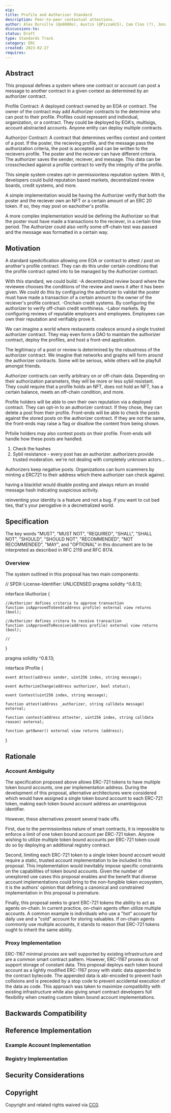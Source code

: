 ```yaml
---
eip:
title: Profile and Authorizor Standard
description: Peer-to-peer contextual attestions.
author: Alex Durville (@o0880o), Austin (@PizzaHi5), Cam Cloo (?), Jonathan White (@jonvaljonathan),
discussions-to: 
status: Draft
type: Standards Track
category: ERC
created: 2023-02-27
requires: 
---
```


## Abstract

This proposal defines a system where one contract or account can post a message to another contract in a given context as determined by an authorizer contract.

Profile Contract: A deployed contract owned by an EOA or contract. The owner of the contract may add Authorizer contracts to the determine who can post to their profile. Profiles could represent and individual, organization, or a contract. They could be deployed by EOA's, multisigs, account abstracted accounts. Anyone entity can deploy multiple contracts.

Authorizor Contract: A contract that determines verifies context and content of a post. If the poster, the recieving profile, and the message pass the authorization criteria, the post is accepted and can be written to the recievers profile. The poster and the reciever can have different criteria. The authorizer saves the sender, reciever, and message. This data can be crosschecked against a profile contract to verify the integrity of the profile.

This simple system creates opt-in permissionless reputation system. With it, developers could build reputation based markets, decentralized review boards, credit systems, and more.

A simple implementation would be having the Authorizer verify that both the poster and the reciever own an NFT or a certain amount of an ERC 20 token. If so, they may post on eachother's profile.

A more complex implementation would be defining the Authorizer so that the poster must have made a transactions to the reciever, in a certain time period. The Authorizer could also verify some off-chain test was passed and the message was formatted in a certain way.

## Motivation

A standard spedcification allowing one EOA or contract to attest / post on another's profile contract. They can do this under certain conditions that the profile contract opted into to be managed by the Authorizer contract.

With this standard, we could build:
-A decentralized review board where the reviewee chooses the conditions of the review and owns it after it has been given. We could do this by configuring the authorizer to validat the poster must have made a transaction of a certain amount to the owner of the reciever's profile contract. 
-Onchain credit systems. By configuring the authorizer to verify off-chain credit worthiness.
-Labor markets. By configuring reviews of reputable employers and employees. Employees can own their reputation and verifiably prove it.

We can imagine a world where restaurants coalesce around a single trusted authorizer contract. They may even form a DAO to maintain the authorizer contract, deploy the profiles, and host a front-end application.

The legitimacy of a post or review is deterimined by the robustness of the authorizer contract. We imagine that networks and graphs will form around the authorizer contracts. Some will be serious, while others will be playfull amongst friends.

Authorizer contracts can verify arbitrary on or off-chain data. Depending on their authorization parameters, they will be more or less sybil resistant. They could require that a profile holds an NFT, does not hold an NFT, has a certain balance, meets an off-chain condition, and more.

Profile holders will be able to own their own reputation via a deployed contract. They can opt-in to an authorizer contract. If they chose, they can delete a post from their profile. Front-ends will be able to check the posts against the stored posts on the authorizer contract. If they are not the same, the front-ends may raise a flag or disallow the content from being shown. 

Prfoile holders may also contest posts on their profile. Front-ends will handle how these posts are handled.    

1. Check the hashes
2. Sybil resistance - every post has an authorizer. authorizers provide trusted moderation. we're not dealing with completely unknown actors...

Authorizers keep negative posts. Organizations can burn scammers by minting a ERC721 to their address which there authorizer can check against.

having a blacklist would disable posting and always return an invalid message hash indicating suspicious activity.

reinventing your identity is a feature and not a bug. if you want to cut bad ties, that's your perogative in a decnetralized world.

## Specification

The key words "MUST", "MUST NOT", "REQUIRED", "SHALL", "SHALL NOT", "SHOULD", "SHOULD NOT", "RECOMMENDED", "NOT RECOMMENDED", "MAY", and "OPTIONAL" in this document are to be interpreted as described in RFC 2119 and RFC 8174.

### Overview

The system outlined in this proposal has two main components:

// SPDX-License-Identifier: UNLICENSED
pragma solidity ^0.8.13;

interface IAuthorize {

    //Authorizer defines criteria to approve transaction
    function isApprovedToSend(address profile) external view returns (bool);

    //Authorizer defines critera to receive transaction
    function isApprovedToReceive(address profile) external view returns (bool);

    //
}

pragma solidity ^0.8.13;

interface IProfile {

    event Attest(address sender, uint256 index, string message);

    event AuthorizeChange(address authorizer, bool status);

    event Contest(uint256 index, string message);

    function attest(address _authorizer, string calldata message) external;

    function contest(address attester, uint256 index, string calldata reason) external;

    function getOwner() external view returns (address);
}


## Rationale

### Account Ambiguity

The specification proposed above allows ERC-721 tokens to have multiple token bound accounts, one per implementation address. During the development of this proposal, alternative architectures were considered which would have assigned a single token bound account to each ERC-721 token, making each token bound account address an unambiguous identifier.

However, these alternatives present several trade offs.

First, due to the permissionless nature of smart contracts, it is impossible to enforce a limit of one token bound account per ERC-721 token. Anyone wishing to utilize multiple token bound accounts per ERC-721 token could do so by deploying an additional registry contract.

Second, limiting each ERC-721 token to a single token bound account would require a static, trusted account implementation to be included in this proposal. This implementation would inevitably impose specific constraints on the capabilities of token bound accounts. Given the number of unexplored use cases this proposal enables and the benefit that diverse account implementations could bring to the non-fungible token ecosystem, it is the authors' opinion that defining a canonical and constrained implementation in this proposal is premature.

Finally, this proposal seeks to grant ERC-721 tokens the ability to act as agents on-chain. In current practice, on-chain agents often utilize multiple accounts. A common example is individuals who use a "hot" account for daily use and a "cold" account for storing valuables. If on-chain agents commonly use multiple accounts, it stands to reason that ERC-721 tokens ought to inherit the same ability.

### Proxy Implementation

ERC-1167 minimal proxies are well supported by existing infrastructure and are a common smart contract pattern. However, ERC-1167 proxies do not support storage of constant data. This proposal deploys each token bound account as a lightly modified ERC-1167 proxy with static data appended to the contract bytecode. The appended data is abi-encoded to prevent hash collisions and is preceded by a stop code to prevent accidental execution of the data as code. This approach was taken to maximize compatibility with existing infrastructure while also giving smart contract developers full flexibility when creating custom token bound account implementations.


## Backwards Compatibility



## Reference Implementation

### Example Account Implementation


### Registry Implementation



## Security Considerations



## Copyright

Copyright and related rights waived via [CC0](../LICENSE.md).
